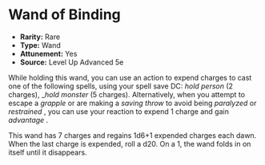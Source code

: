 # Wand of Binding

- **Rarity:** Rare
- **Type:** Wand
- **Attunement:** Yes
- **Source:** Level Up Advanced 5e

While holding this wand, you can use an action to expend charges to cast one of the following spells, using your spell save DC: _hold person_ (2 charges), __hold monster_ (5 charges). Alternatively, when you attempt to escape a _grapple_  or are making a _saving throw_  to avoid being _paralyzed_  or _restrained_ , you can use your reaction to expend 1 charge and gain _advantage_ .

This wand has 7 charges and regains 1d6+1 expended charges each dawn. When the last charge is expended, roll a d20\. On a 1, the wand folds in on itself until it disappears.
